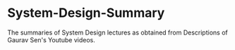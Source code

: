 # System-Design-Summary
The summaries of System Design lectures as obtained from Descriptions of Gaurav Sen's Youtube videos.
